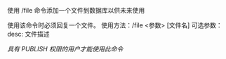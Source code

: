 使用 /file 命令添加一个文件到数据库以供未来使用

使用该命令时必须回复一个文件。
使用方法：/file <参数> [文件名]
可选参数：
desc: 文件描述

*具有 PUBLISH 权限的用户才能使用此命令*
